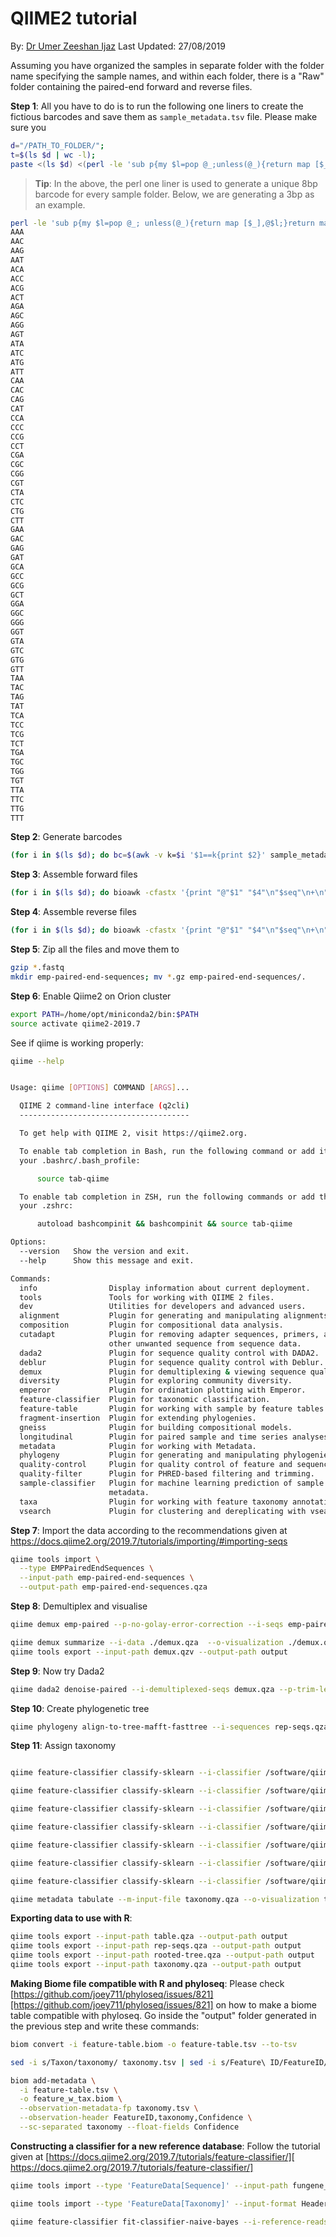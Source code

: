 # QIIME2 tutorial
By:
[Dr Umer Zeeshan Ijaz][http://userweb.eng.gla.ac.uk/umer.ijaz] Last Updated: 27/08/2019

Assuming you have organized the samples in separate folder with the folder name specifying the sample names, and within each folder, there is a "Raw" folder containing the paired-end forward and reverse files. 


**Step 1**: All you have to do is to run the following one liners to create the fictious barcodes and save them as `sample_metadata.tsv` file. Please make sure you 


```bash
d="/PATH_TO_FOLDER/"; 
t=$(ls $d | wc -l);
paste <(ls $d) <(perl -le 'sub p{my $l=pop @_;unless(@_){return map [$_],@$l;}return map { my $ll=$_; map [@$ll,$_],@$l} p(@_);} @a=[A,C,G,T]; print join("", @$_) for p(@a,@a,@a,@a,@a,@a,@a,@a);' | awk -v k=$t 'NR<=k{print}') | awk 'BEGIN{print "sample-id\tbarcode-sequence\n#q2:types\tcategorical"}1' > sample_metadata.tsv
```


> **Tip**: In the above, the perl one liner is used to generate a unique 8bp barcode for every sample folder. Below, we are generating a 3bp as an example.
```bash
perl -le 'sub p{my $l=pop @_; unless(@_){return map [$_],@$l;}return map { my $ll=$_; map [@$ll,$_],@$l} p(@_);} @a=[A,C,G,T]; print join("", @$_) for p(@a,@a,@a)'
AAA
AAC
AAG
AAT
ACA
ACC
ACG
ACT
AGA
AGC
AGG
AGT
ATA
ATC
ATG
ATT
CAA
CAC
CAG
CAT
CCA
CCC
CCG
CCT
CGA
CGC
CGG
CGT
CTA
CTC
CTG
CTT
GAA
GAC
GAG
GAT
GCA
GCC
GCG
GCT
GGA
GGC
GGG
GGT
GTA
GTC
GTG
GTT
TAA
TAC
TAG
TAT
TCA
TCC
TCG
TCT
TGA
TGC
TGG
TGT
TTA
TTC
TTG
TTT
```




**Step 2**: Generate barcodes
```bash
(for i in $(ls $d); do bc=$(awk -v k=$i '$1==k{print $2}' sample_metadata.tsv); bioawk -cfastx -v k=$bc '{print "@"$1" "$4"\n"k"\n+";for(i=0;i< length(k);i++){printf "#"};printf "\n"}' $d/$i/Raw/*_R1.fastq ; done) > barcodes.fastq
```


**Step 3**: Assemble forward files
```bash
(for i in $(ls $d); do bioawk -cfastx '{print "@"$1" "$4"\n"$seq"\n+\n"$qual}' $d/$i/Raw/*_R1.fastq ; done) > forward.fastq
```

**Step 4**: Assemble reverse files
```bash
(for i in $(ls $d); do bioawk -cfastx '{print "@"$1" "$4"\n"$seq"\n+\n"$qual}' $d/$i/Raw/*_R2.fastq ; done) > reverse.fastq
```

**Step 5**: Zip all the files and move them to
```bash
gzip *.fastq
mkdir emp-paired-end-sequences; mv *.gz emp-paired-end-sequences/.
```

**Step 6**: Enable Qiime2 on Orion cluster
```bash
export PATH=/home/opt/miniconda2/bin:$PATH
source activate qiime2-2019.7
```

See if qiime is working properly:
```bash
qiime --help


Usage: qiime [OPTIONS] COMMAND [ARGS]...

  QIIME 2 command-line interface (q2cli)
  --------------------------------------

  To get help with QIIME 2, visit https://qiime2.org.

  To enable tab completion in Bash, run the following command or add it to
  your .bashrc/.bash_profile:

      source tab-qiime

  To enable tab completion in ZSH, run the following commands or add them to
  your .zshrc:

      autoload bashcompinit && bashcompinit && source tab-qiime

Options:
  --version   Show the version and exit.
  --help      Show this message and exit.

Commands:
  info                Display information about current deployment.
  tools               Tools for working with QIIME 2 files.
  dev                 Utilities for developers and advanced users.
  alignment           Plugin for generating and manipulating alignments.
  composition         Plugin for compositional data analysis.
  cutadapt            Plugin for removing adapter sequences, primers, and
                      other unwanted sequence from sequence data.
  dada2               Plugin for sequence quality control with DADA2.
  deblur              Plugin for sequence quality control with Deblur.
  demux               Plugin for demultiplexing & viewing sequence quality.
  diversity           Plugin for exploring community diversity.
  emperor             Plugin for ordination plotting with Emperor.
  feature-classifier  Plugin for taxonomic classification.
  feature-table       Plugin for working with sample by feature tables.
  fragment-insertion  Plugin for extending phylogenies.
  gneiss              Plugin for building compositional models.
  longitudinal        Plugin for paired sample and time series analyses.
  metadata            Plugin for working with Metadata.
  phylogeny           Plugin for generating and manipulating phylogenies.
  quality-control     Plugin for quality control of feature and sequence data.
  quality-filter      Plugin for PHRED-based filtering and trimming.
  sample-classifier   Plugin for machine learning prediction of sample
                      metadata.
  taxa                Plugin for working with feature taxonomy annotations.
  vsearch             Plugin for clustering and dereplicating with vsearch.
```

**Step 7**: Import the data according to the recommendations given at https://docs.qiime2.org/2019.7/tutorials/importing/#importing-seqs

```bash
qiime tools import \
  --type EMPPairedEndSequences \
  --input-path emp-paired-end-sequences \
  --output-path emp-paired-end-sequences.qza
```

**Step 8**: Demultiplex and visualise 

```bash
qiime demux emp-paired --p-no-golay-error-correction --i-seqs emp-paired-end-sequences.qza --m-barcodes-file sample_metadata.tsv --m-barcodes-column barcode-sequence --o-per-sample-sequences demux.qza --o-error-correction-details demux-details.qza
```

```bash
qiime demux summarize --i-data ./demux.qza  --o-visualization ./demux.qzv
qiime tools export --input-path demux.qzv --output-path output
```

**Step 9**: Now try Dada2

```bash
qiime dada2 denoise-paired --i-demultiplexed-seqs demux.qza --p-trim-left-f 0 --p-trim-left-r 0 --p-trunc-len-f 240 --p-trunc-len-r 200 --p-n-threads 0 --o-table table.qza --o-representative-sequences rep-seqs.qza --o-denoising-stats denoising-stats.qza --verbose
```

**Step 10**: Create phylogenetic tree
```bash
qiime phylogeny align-to-tree-mafft-fasttree --i-sequences rep-seqs.qza --o-alignment aligned-rep-seqs.qza --o-masked-alignment masked-aligned-rep-seqs.qza --p-n-threads 0 --o-tree unrooted-tree.qza --o-rooted-tree rooted-tree.qza
```
**Step 11**: Assign taxonomy
```bash

qiime feature-classifier classify-sklearn --i-classifier /software/qiime2_databases/silva-132-99-nb-classifier.qza --i-reads rep-seqs.qza --o-classification taxonomy.qza

qiime feature-classifier classify-sklearn --i-classifier /software/qiime2_databases/Fungene_A_amoA_20092019-classifier.qza --i-reads rep-seqs.qza --o-classification taxonomy.qza

qiime feature-classifier classify-sklearn --i-classifier /software/qiime2_databases/Fungene_B_amoA_20092019-classifier.qza --i-reads rep-seqs.qza --o-classification taxonomy.qza

qiime feature-classifier classify-sklearn --i-classifier /software/qiime2_databases/Fungene_nirK_20092019-classifier.qza --i-reads rep-seqs.qza --o-classification taxonomy.qza

qiime feature-classifier classify-sklearn --i-classifier /software/qiime2_databases/Fungene_nirS_20092019-classifier.qza --i-reads rep-seqs.qza --o-classification taxonomy.qza

qiime feature-classifier classify-sklearn --i-classifier /software/qiime2_databases/Fungene_nrfA_20092019-classifier.qza --i-reads rep-seqs.qza --o-classification taxonomy.qza

qiime feature-classifier classify-sklearn --i-classifier /software/qiime2_databases/Fungene_nxrB_20092019-classifier.qza --i-reads rep-seqs.qza --o-classification taxonomy.qza

qiime metadata tabulate --m-input-file taxonomy.qza --o-visualization taxonomy.qzv

```
**Exporting data to use with R**:
```bash
qiime tools export --input-path table.qza --output-path output
qiime tools export --input-path rep-seqs.qza --output-path output
qiime tools export --input-path rooted-tree.qza --output-path output
qiime tools export --input-path taxonomy.qza --output-path output
```

**Making Biome file compatible with R and phyloseq**:
Please check [https://github.com/joey711/phyloseq/issues/821][https://github.com/joey711/phyloseq/issues/821] on how to make a biome table compatible with phyloseq. Go inside the "output" folder generated in the previous step and write these commands:

```bash
biom convert -i feature-table.biom -o feature-table.tsv --to-tsv

sed -i s/Taxon/taxonomy/ taxonomy.tsv | sed -i s/Feature\ ID/FeatureID/ taxonomy.tsv

biom add-metadata \
  -i feature-table.tsv \
  -o feature_w_tax.biom \
  --observation-metadata-fp taxonomy.tsv \
  --observation-header FeatureID,taxonomy,Confidence \
  --sc-separated taxonomy --float-fields Confidence

```
**Constructing a classifier for a new reference database**:
Follow the tutorial given at [https://docs.qiime2.org/2019.7/tutorials/feature-classifier/][ https://docs.qiime2.org/2019.7/tutorials/feature-classifier/]
```bash
qiime tools import --type 'FeatureData[Sequence]' --input-path fungene_nirK_28_08_2019.fasta --output-path fungene_nirK_28_08_2019.qza

qiime tools import --type 'FeatureData[Taxonomy]' --input-format HeaderlessTSVTaxonomyFormat --input-path fungene_nirK_28_08_2019.tax --output-path fungene_nirK_28_08_2019-taxonomy.qza 

qiime feature-classifier fit-classifier-naive-bayes --i-reference-reads fungene_nirK_28_08_2019.qza --i-reference-taxonomy fungene_nirK_28_08_2019-taxonomy.qza --o-classifier fungene_nirK_28_08_2019-classifier.qza

```

[https://docs.qiime2.org/2019.7/tutorials/feature-classifier/]: https://docs.qiime2.org/2019.7/tutorials/feature-classifier/
[https://github.com/joey711/phyloseq/issues/821]: https://github.com/joey711/phyloseq/issues/821 
[http://userweb.eng.gla.ac.uk/umer.ijaz]: http://userweb.eng.gla.ac.uk/umer.ijaz "Dr Umer Zeeshan Ijaz"
